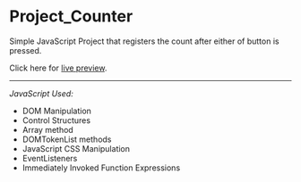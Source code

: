 # Project_Counter

Simple JavaScript Project that registers the count after either of button is pressed.

Click here for [live preview](https://karolinabodis.github.io/100_JS_Projects/004_counter/index.html).
***
*JavaScript Used:* 
- DOM Manipulation
- Control Structures
- Array method
- DOMTokenList methods 
- JavaScript CSS Manipulation
- EventListeners
- Immediately Invoked Function Expressions
